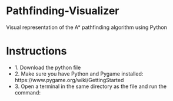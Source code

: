 # Pathfinding-Visualizer
Visual representation of the A* pathfinding algorithm using Python

<h1>Instructions</h1>
<ul>
  <li>1. Download the python file </li>
  <li>2. Make sure you have Python and Pygame installed: https://www.pygame.org/wiki/GettingStarted  </li>
  <li>3. Open a terminal in the same directory as the file and run the command:  </li>
</ul>

  
